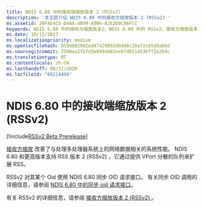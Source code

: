 ```yaml
---
title: NDIS 6.80 中的接收端缩放版本 2 (RSSv2)
description: '本主题介绍 NDIS 6.80 中的接收方缩放版本 2 (RSSv2) '
ms.assetid: 39FAE4C5-D4AA-4B99-A9B6-82E2D9C86FCC
keywords: NDIS 6.80 中的接收方缩放版本2，NDIS 6.80 中的 RSSv2，接收方缩放版本 2 WDK NDIS 6.80，RSSv2 网络驱动程序 NDIS 6.80
ms.date: 10/11/2017
ms.localizationpriority: medium
ms.openlocfilehash: 8599885902ed474290924bd48c20a72c65d0ab6d
ms.sourcegitcommit: f500ea2fbfd3e849eb82ee67d011443bff3e2b4c
ms.translationtype: MT
ms.contentlocale: zh-CN
ms.lasthandoff: 08/31/2020
ms.locfileid: "89214496"
---
```

# <a name="receive-side-scaling-version-2-rssv2-in-ndis-680"></a>NDIS 6.80 中的接收端缩放版本 2 (RSSv2)

[!include[RSSv2 Beta Prerelease](../includes/rssv2-beta-prerelease.md)]

[接收方缩放](./receive-side-scaling-version-2-rssv2-.md) 改善了与处理多处理器系统上的网络数据相关的系统性能。 NDIS 6.80 和更高版本支持 RSS 版本 2 (RSSv2) ，它通过提供 VPort 分散的队列来扩展 RSS。

RSSv2 对其某个 Oid 使用 NDIS 6.80 同步 OID 请求接口。 有关同步 OID 调用的详细信息，请参阅 [NDIS 6.80 中的同步 oid 请求接口](synchronous-oid-request-interface-in-ndis-6-80.md)。

有关 RSSv2 的详细信息，请参阅 [接收方缩放版本 2 (RSSv2) ](receive-side-scaling-version-2-rssv2-.md)。